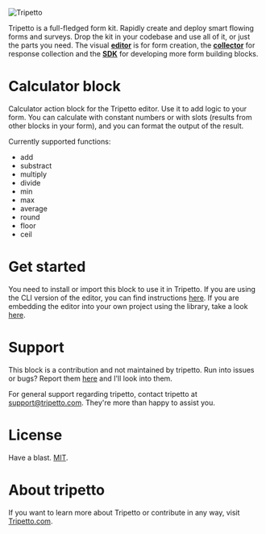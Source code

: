 ![Tripetto](https://docs.tripetto.com/assets/header.svg)

Tripetto is a full-fledged form kit. Rapidly create and deploy smart flowing forms and surveys. Drop the kit in your codebase and use all of it, or just the parts you need. The visual [**editor**](https://www.npmjs.com/package/tripetto) is for form creation, the [**collector**](https://www.npmjs.com/package/tripetto-collector) for response collection and the [**SDK**](https://docs.tripetto.com/guide/blocks) for developing more form building blocks.

# Calculator block
<!---
[![Status](https://gitlab.com/tripetto/blocks/hidden-field/badges/master/pipeline.svg)](https://gitlab.com/tripetto/blocks/hidden-field/commits/master)
[![Version](https://img.shields.io/npm/v/tripetto-block-hidden-field.svg)](https://www.npmjs.com/package/tripetto-block-hidden-field)
[![License](https://img.shields.io/npm/l/tripetto-block-hidden-field.svg)](https://opensource.org/licenses/MIT)
[![Downloads](https://img.shields.io/npm/dt/tripetto-block-hidden-field.svg)](https://www.npmjs.com/package/tripetto-block-hidden-field)
[![Spectrum](https://withspectrum.github.io/badge/badge.svg)](https://spectrum.chat/tripetto)
-->

Calculator action block for the Tripetto editor. Use it to add logic to your form. You can calculate with constant numbers or with slots (results from other blocks in your form), and you can format the output of the result.

Currently supported functions:
- add
- substract
- multiply
- divide
- min
- max
- average
- round
- floor
- ceil

<!---
[![Try the demo](https://docs.tripetto.com/assets/button-demo.svg)](https://s.codepen.io/tripetto/debug/eqOBPN)
[![View the code](https://docs.tripetto.com/assets/button-codepen.svg)](https://s.codepen.io/tripetto/pen/eqOBPN)
-->

# Get started
You need to install or import this block to use it in Tripetto. If you are using the CLI version of the editor, you can find instructions [here](https://docs.tripetto.com/guide/editor/#cli-configuration). If you are embedding the editor into your own project using the library, take a look [here](https://docs.tripetto.com/guide/editor/#library-blocks).

<!---
# Use cases
- Directly in your browser (add `<script src="https://unpkg.com/tripetto-block-hidden-field"></script>` to your HTML);
- In the CLI editor (install the block using `npm i tripetto-block-hidden-field -g` and update your Tripetto [config](https://docs.tripetto.com/guide/editor/#cli-configuration));
- In your editor implementation (just add `import "tripetto-block-hidden-field";` to your code);
- In your collector implementation (simply add `import "tripetto-block-hidden-field/collector";` to your code. By default the `ES5` version is used. Append `/es5` or `/es6` to your import to request a specific version (for example `import "tripetto-block-hidden-field/collector/es6";` for the `ES6` version).
-->

# Support
This block is a contribution and not maintained by tripetto.
Run into issues or bugs? Report them [here](https://gitlab.com/unoctanium/tripetto-block-calculatorissues) and I'll look into them.

For general support regarding tripetto, contact tripetto at [support@tripetto.com](mailto:support@tripetto.com). They're more than happy to assist you.

# License
Have a blast. [MIT](https://opensource.org/licenses/MIT).

# About tripetto
If you want to learn more about Tripetto or contribute in any way, visit [Tripetto.com](https://tripetto.com/).
